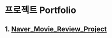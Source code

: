 # 프로젝트 Portfolio

## 1. [Naver_Movie_Review_Project](https://github.com/SonHeeRak/Portfolio/tree/master/Naver_Review_Portfolio, '네이버 영화 평점 분석 프로젝트')

